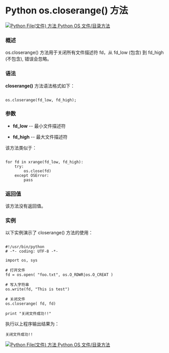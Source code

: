 Python os.closerange() 方法
=========================

 [![Python File(文件) 方法](../images/up.gif)
 Python OS 文件/目录方法](os-file-methods.html)


  ### 概述

 os.closerange() 方法用于关闭所有文件描述符 fd，从 fd\_low (包含) 到 fd\_high (不包含), 错误会忽略。

 ### 语法

 **closerange()** 方法语法格式如下：


```

os.closerange(fd_low, fd_high);

```

 ### 参数

  * **fd\_low** -- 最小文件描述符


 * **fd\_high** -- 最大文件描述符


  该方法类似于：


```

for fd in xrange(fd_low, fd_high):
    try:
        os.close(fd)
    except OSError:
        pass

```

 ### 返回值

 该方法没有返回值。

 ### 实例

 以下实例演示了 closerange() 方法的使用：


```

#!/usr/bin/python
# -*- coding: UTF-8 -*-

import os, sys

# 打开文件
fd = os.open( "foo.txt", os.O_RDWR|os.O_CREAT )

# 写入字符串
os.write(fd, "This is test")

# 关闭文件
os.closerange( fd, fd)

print "关闭文件成功!!"

```

 执行以上程序输出结果为：


```
关闭文件成功!!

```

 [![Python File(文件) 方法](../images/up.gif)
 Python OS 文件/目录方法](os-file-methods.html)
